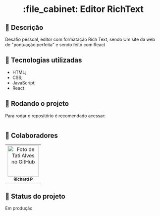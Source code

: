 <h1 align="center">:file_cabinet: Editor RichText</h1>

## :memo: Descrição
Desafio pessoal, editor com formatação Rich Text, sendo Um site da web de "pontuação perfeita" e sendo feito com React

## :wrench: Tecnologias utilizadas
* HTML;
* CSS;
* JavaScript;
* React

## :rocket: Rodando o projeto
Para rodar o repositório é recomendado acessar:
```

```

## :handshake: Colaboradores
<table>
  <tr>
    <td align="center">
      <a href="https://github.com/Richard-Passos">
        <img src="https://img.freepik.com/vetores-premium/desenho-de-desenho-animado-de-um-programador_29937-8176.jpg" width="100px;" alt="Foto de Tati Alves no GitHub"/><br>
        <sub>
          <b>Richard P</b>
        </sub>
      </a>
    </td>
  </tr>
</table>

## :dart: Status do projeto
Em produção
